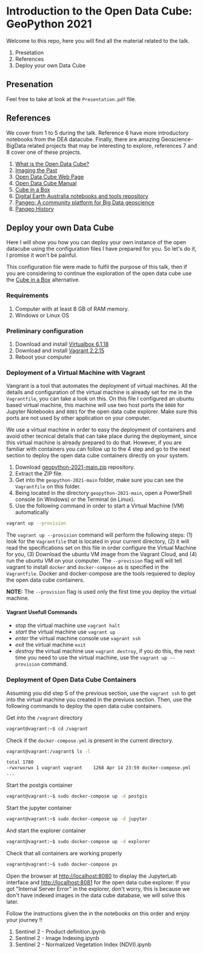 # Introduction to the Open Data Cube: GeoPython 2021

Welcome to this repo, here you will find all the material related to the talk.

1. Presetation
2. References
3. Deploy your own Data Cube

## Presenation

Feel free to take at look at the `Presentation.pdf` file.

## References

We cover from 1 to 5 during the talk. Reference 6 have more introductory notebooks from the DEA datacube. Finally, there are amazing Geoscience-BigData related projects that may be interesting to explore, references 7 and 8 cover one of these projects. 

1. [What is the Open Data Cube?](https://medium.com/opendatacube/what-is-open-data-cube-805af60820d7) 
2. [Imaging the Past](https://landsat.gsfc.nasa.gov/article/imaging-past)
3. [Open Data Cube Web Page](https://www.opendatacube.org/)
4. [Open Data Cube Manual](https://datacube-core.readthedocs.io/en/latest/)
5. [Cube in a Box](https://www.opendatacube.org/ciab)
6. [Digital Earth Australia notebooks and tools repository](https://github.com/GeoscienceAustralia/dea-notebooks)
7. [Pangeo: A community platform for Big Data geoscience](https://pangeo.io/)
8. [Pangeo History](https://medium.com/pangeo/pangeo-2-0-2bedf099582d)

## Deploy your own Data Cube

Here I will show you how you can deploy your own instance of the open datacube using the configuration files I have prepared for you. So let's do it, I promise it won't be painful.

This configuration file were made to fulfil the purpose of this talk, then if you are considering to continue the exploration of the open data cube use the [Cube in a Box](https://www.opendatacube.org/ciab) alternative.

### Requirements

1. Computer with at least 8 GB of RAM memory.
2. Windows or Linux OS
 
### Preliminary configuration

1. Download and install [Virtualbox 6.1.18](https://download.virtualbox.org/virtualbox/6.1.18/VirtualBox-6.1.18-142142-Win.exe)
2. Download and install [Vagrant 2.2.15](https://releases.hashicorp.com/vagrant/2.2.15/vagrant_2.2.15_x86_64.msi)
3. Reboot your computer

### Deployment of a Virtual Machine with Vagrant

Vangrant is a tool that automates the deployment of virtual machines. All the details and configuration of the virtual machine is already set for me in the `Vagrantfile`, you can take a look on this. On this file I configured an ubuntu based virtual machine, this machine will use two host ports the `8080` for Jupyter Notebooks and `8081` for the open data cube explorer. Make sure this ports are not used by other application on your computer.

We use a virtual machine in order to easy the deployment of containers and avoid other tecnical details that can take place during the deployment, since this virtual machine is already prepared to do that. However, if you are familiar with containers you can follow up to the 4 step and go to the next section to deploy the open data cube containers directly on your system. 

1. Download [geopython-2021-main.zip](https://github.com/DonAurelio/geopython-2021/archive/refs/heads/main.zip) repository.
2. Extract the ZIP file. 
3. Get into the `geopython-2021-main` folder, make sure you can see the `Vagrantfile` on this folder.
4. Being located in the directory `geopython-2021-main`, open a PowerShell console (in Windows) or the Terminal (in Linux).
5. Use the following command in order to start a Virtual Machine (VM) automatically

```bash
vagrant up --provision
```

The `vagrant up --provision` command will perform the following steps: (1) look for the `Vagrantfile` that is located in your current directory, (2) it will read the specifications set on this file in order configure the Virtual Machine for you, (3) Download the ubuntu VM image from the Vagrant Cloud, and (4) run the ubuntu VM on your computer. The `--provision` flag will will tell vagrant to install `docker` and `docker-compose` as is specified in the `Vagrantfile`. Docker and docker-compose are the tools requiered to deploy the open data cube containers.  

**NOTE:** The `--provision` flag is used only the first time you deploy the virtual machine.

#### Vagrant Usefull Commands

* *stop* the virtual machine use `vagrant halt`
* *start* the virtual machine use `vagrant up`
* *enter* the virtual machine console use `vagrant ssh`
* *exit* the virtual machine `exit`
* *destroy* the virtual machine use `vagrant destroy`, if you do this, the next time you need to use the virtual machine, use the `vagrant up --provision` command.

### Deployment of Open Data Cube Containers

Assuming you did step 5 of the previous section, use the `vagrant ssh` to get into the virtual machine you created in the previuos section. Then, use the following commands to deploy the open data cube containers.

Get into the `/vagrant` directory

```bash 
vagrant@vagrant:~$ cd /vagrant
```

Check if the `docker-compose.yml` is present in the current directory.

```bash
vagrant@vagrant:/vagrant$ ls -l

total 1780
-rwxrwxrwx 1 vagrant vagrant    1268 Apr 14 23:59 docker-compose.yml
...
```

Start the postgis container

```bash
vagrant@vagrant:~$ sudo docker-compose up -d postgis
```
Start the jupyter container

```bash
vagrant@vagrant:~$ sudo docker-compose up -d jupyter
```

And start the explorer container

```bash
vagrant@vagrant:~$ sudo docker-compose up -d explorer
```

Check that all containers are working properly

```bash
vagrant@vagrant:~$ sudo docker-compose ps
```

Open the browser at [http://localhost:8080](http://localhost:8080) to display the JupyterLab interface and [http://localhost:8081](http://localhost:8081) for the open data cube explorer. If you got "Internal Server Error" in the explorer, don't worry, this is because we don't have indexed images in the data cube database, we will solve this later. 

Follow the instructions given the in the notebooks on this order and enjoy your journey !!

1. Sentinel 2 - Product definition.ipynb
2. Sentinel 2 - Image Indexing.ipynb
3. Sentinel 2 - Normalized Vegetation Index (NDVI).ipynb